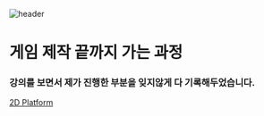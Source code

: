 ![header](https://capsule-render.vercel.app/api?type=blur&color=auto&height=300&section=header&text=Gamemake%20Full%20Course&fontSize=70)
# 게임 제작 끝까지 가는 과정
### 강의를 보면서 제가 진행한 부분을 잊지않게 다 기록해두었습니다.
[2D Platform](./2D%20platformer/)